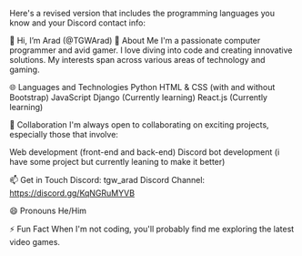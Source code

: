 
Here's a revised version that includes the programming languages you know and your Discord contact info:

👋 Hi, I’m Arad (@TGWArad)
👀 About Me
I'm a passionate computer programmer and avid gamer. I love diving into code and creating innovative solutions. My interests span across various areas of technology and gaming.

🌐 Languages and Technologies
Python
HTML & CSS (with and without Bootstrap)
JavaScript
Django (Currently learning)
React.js (Currently learning)


💞️ Collaboration
I'm always open to collaborating on exciting projects, especially those that involve:

Web development (front-end and back-end)
Discord bot development (i have some project but currently leaning to make it better)


📫 Get in Touch
Discord: tgw_arad
Discord Channel: https://discord.gg/KqNGRuMYVB

😄 Pronouns
He/Him

⚡ Fun Fact
When I'm not coding, you'll probably find me exploring the latest video games.

<!---
TGWArad/TGWArad is a ✨ special ✨ repository because its `README.md` (this file) appears on your GitHub profile.
You can click the Preview link to take a look at your changes.
--->
